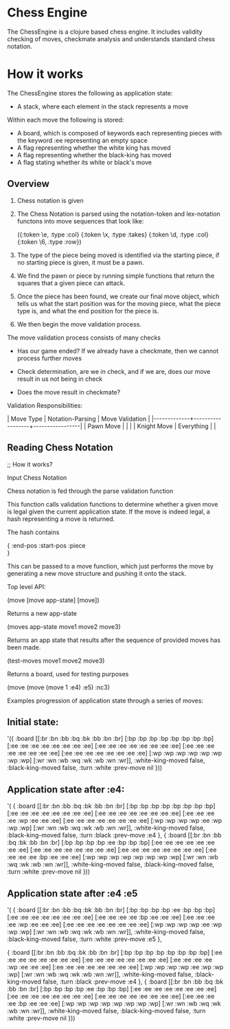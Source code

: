 Chess Engine
============

The ChessEngine is a clojure based chess engine. It includes
validity checking of moves, checkmate analysis and understands
standard chess notation.

How it works
============

The ChessEngine stores the following as application state:

  * A stack, where each element in the stack represents a move

  Within each move the following is stored:

  * A board, which is composed of keywords each representing pieces
    with the keyword :ee representing an empty space
  * A flag representing whether the white king has moved
  * A flag representing whether the black-king has moved
  * A flag stating whether its white or black's move

Overview
--------

1. Chess notation is given
2. The Chess Notation is parsed using the notation-token and lex-notation
functons into move sequences that look like: 

    ({:token \e, :type :col} {:token \x, :type :takes} {:token \d, :type :col} {:token \6, :type :row})

3. The type of the piece being moved is identified via the starting piece, if no starting piece is given, it must be a pawn.

4. We find the pawn or piece by running simple functions that return the squares that a given piece can attack.

5. Once the piece has been found, we create our final move object, which tells us
what the start position was for the moving piece, what the piece type is, and what the end position for the piece is. 

6. We then begin the move validation process. 

The move validation process consists of many checks

* Has our game ended? If we already have a checkmate, then we cannot process further moves

* Check determination, are we in check, and if we are, does our move result in us not being in check

* Does the move result in checkmate?

Validation Responsibilities:


| Move Type   | Notation-Parsing | Move Validation |
|-------------+------------------+-----------------|
| Pawn Move   |                  |                 |
| Knight Move | Everything       |                 |





Reading Chess Notation
----------------------

;; How it works?

Input Chess Notation

Chess notation is fed through the parse validation function

This function calls validation functions to determine whether a given move is legal given the current application state. If the move is indeed legal, a hash representing a move is returned. 

The hash contains

{
 :end-pos
 :start-pos
 :piece   
}

This can be passed to a move function, which just performs the move by generating a new move structure and pushing it onto the stack. 

Top level API:

(move [move app-state]
      [move])

Returns a new app-state

(moves app-state move1 move2 move3)

Returns an app state that results after the sequence of provided moves has been made.

(test-moves move1 move2 move3)

Returns a board, used for testing purposes

(move (move (move 1 :e4) :e5) :nc3)

Examples progression of application state through a series of moves:


Initial state:
--------------
'({
          :board [[:br :bn :bb :bq :bk :bb :bn :br]
                  [:bp :bp :bp :bp :bp :bp :bp :bp]
                  [:ee :ee :ee :ee :ee :ee :ee :ee]
                  [:ee :ee :ee :ee :ee :ee :ee :ee]
                  [:ee :ee :ee :ee :ee :ee :ee :ee]
                  [:ee :ee :ee :ee :ee :ee :ee :ee]
                  [:wp :wp :wp :wp :wp :wp :wp :wp]
                  [:wr :wn :wb :wq :wk :wb :wn :wr]],
          :white-king-moved false,
          :black-king-moved false,
          :turn :white
          :prev-move nil
          }))

Application state after :e4:
----------------------------

'(
  {
   :board [[:br :bn :bb :bq :bk :bb :bn :br]
           [:bp :bp :bp :bp :bp :bp :bp :bp]
           [:ee :ee :ee :ee :ee :ee :ee :ee]
           [:ee :ee :ee :ee :ee :ee :ee :ee]
           [:ee :ee :ee :ee :wp :ee :ee :ee]
           [:ee :ee :ee :ee :ee :ee :ee :ee]
           [:wp :wp :wp :wp :ee :wp :wp :wp]
           [:wr :wn :wb :wq :wk :wb :wn :wr]],
   :white-king-moved false,
   :black-king-moved false,
   :turn :black
   :prev-move :e4
   },
  {
   :board [[:br :bn :bb :bq :bk :bb :bn :br]
           [:bp :bp :bp :bp :ee :bp :bp :bp]
           [:ee :ee :ee :ee :ee :ee :ee :ee]
           [:ee :ee :ee :ee :ee :ee :ee :ee]
           [:ee :ee :ee :ee :ee :ee :ee :ee]
           [:ee :ee :ee :ee :bp :ee :ee :ee]
           [:wp :wp :wp :wp :wp :wp :wp :wp]
           [:wr :wn :wb :wq :wk :wb :wn :wr]],
   :white-king-moved false,
   :black-king-moved false,
   :turn :white
   :prev-move nil
   }))

Application state after :e4 :e5
----------------------------
'(
  {
   :board [[:br :bn :bb :bq :bk :bb :bn :br]
           [:bp :bp :bp :bp :ee :bp :bp :bp]
           [:ee :ee :ee :ee :ee :ee :ee :ee]
           [:ee :ee :ee :ee :bp :ee :ee :ee]
           [:ee :ee :ee :ee :wp :ee :ee :ee]
           [:ee :ee :ee :ee :ee :ee :ee :ee]
           [:wp :wp :wp :wp :ee :wp :wp :wp]
           [:wr :wn :wb :wq :wk :wb :wn :wr]],
   :white-king-moved false,
   :black-king-moved false,
   :turn :white
   :prev-move :e5
   },

  {
   :board [[:br :bn :bb :bq :bk :bb :bn :br]
           [:bp :bp :bp :bp :bp :bp :bp :bp]
           [:ee :ee :ee :ee :ee :ee :ee :ee]
           [:ee :ee :ee :ee :ee :ee :ee :ee]
           [:ee :ee :ee :ee :wp :ee :ee :ee]
           [:ee :ee :ee :ee :ee :ee :ee :ee]
           [:wp :wp :wp :wp :ee :wp :wp :wp]
           [:wr :wn :wb :wq :wk :wb :wn :wr]],
   :white-king-moved false,
   :black-king-moved false,
   :turn :black
   :prev-move :e4
   },
  {
   :board [[:br :bn :bb :bq :bk :bb :bn :br]
           [:bp :bp :bp :bp :ee :bp :bp :bp]
           [:ee :ee :ee :ee :ee :ee :ee :ee]
           [:ee :ee :ee :ee :ee :ee :ee :ee]
           [:ee :ee :ee :ee :ee :ee :ee :ee]
           [:ee :ee :ee :ee :bp :ee :ee :ee]
           [:wp :wp :wp :wp :wp :wp :wp :wp]
           [:wr :wn :wb :wq :wk :wb :wn :wr]],
   :white-king-moved false,
   :black-king-moved false,
   :turn :white
   :prev-move nil
   }))

